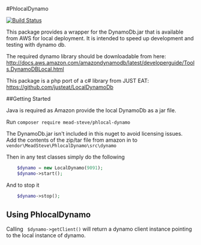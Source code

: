 #PhlocalDynamo

[![Build Status](https://travis-ci.org/meadsteve/phlocal-dynamo.svg?branch=master)](https://travis-ci.org/meadsteve/phlocal-dynamo)

This package provides a wrapper for the DynamoDb.jar that is available from AWS for local deployment.
It is intended to speed up development and testing with dynamo db.

The required dynamo library should be downloadable from here:  http://docs.aws.amazon.com/amazondynamodb/latest/developerguide/Tools.DynamoDBLocal.html

This package is a php port of a c# library from JUST EAT: https://github.com/justeat/LocalDynamoDb 

##Getting Started

Java is required as Amazon provide the local DynamoDb as a jar file.

Run ```composer require mead-steve/phlocal-dynamo```

The DynamoDb.jar isn't included in this nuget to avoid licensing issues.  
Add the contents of the zip/tar file from amazon in to ```vendor\MeadSteve\PhlocalDynamo\src\dynamo```

Then in any test classes simply do the following

```php
    $dynamo = new LocalDynamo(9091);
    $dynamo->start();
```

And to stop it
```php
    $dynamo->stop();
```

## Using  PhlocalDynamo

Calling ``` $dynamo->getClient()``` will return a dynamo client instance pointing to the local instance of dynamo.

